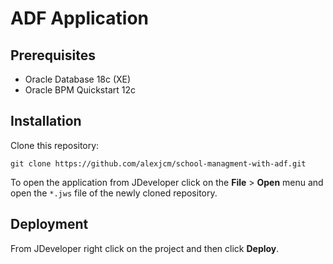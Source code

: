 # ADF Application

## Prerequisites

- Oracle Database 18c (XE)
- Oracle BPM Quickstart 12c

## Installation

Clone this repository:

```
git clone https://github.com/alexjcm/school-managment-with-adf.git
```

To open the application from JDeveloper click on the **File** > **Open** menu and open the `*.jws` file of the newly cloned repository.


## Deployment

From JDeveloper right click on the project and then click **Deploy**.

